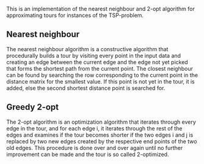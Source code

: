 This is an implementation of the nearest neighbour and 2-opt algorithm for approximating tours for instances of the TSP-problem.

## Nearest neighbour ##
The nearest neighbour algorithm is a constructive algorithm that procedurally builds a tour by visiting every point in the input data and creating an edge between the current edge and the edge not yet picked that forms the shortest path from the current point. The closest neighbour can be found by searching the row corresponding to the current point in the distance matrix for the smallest value. If this point is not yet in the tour, it is added, else the second shortest distance point is searched for.

## Greedy 2-opt ##
The 2-opt algorithm is an optimization algorithm that iterates through every edge in the tour, and for each edge i, it iterates through the rest of the edges and examines if the tour becomes shorter if the two edges i and j is replaced by two new edges created by the respective end points of the two old edges. This procedure is done over and over again until no further improvement can be made and the tour is so called 2-optimized.
